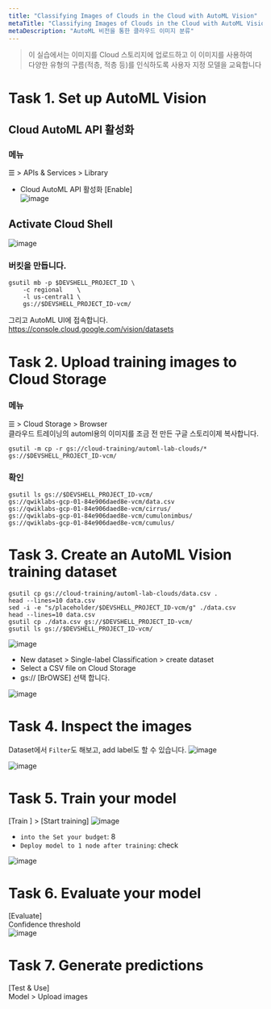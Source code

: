 ```yaml
---
title: "Classifying Images of Clouds in the Cloud with AutoML Vision"
metaTitle: "Classifying Images of Clouds in the Cloud with AutoML Vision"
metaDescription: "AutoML 비전을 통한 클라우드 이미지 분류"
---
```


> 이 실습에서는 이미지를 Cloud 스토리지에 업로드하고 이 이미지를 사용하여  
> 다양한 유형의 구름(적층, 적층 등)를 인식하도록 사용자 지정 모델을 교육합니다


# Task 1. Set up AutoML Vision
## Cloud AutoML API 활성화 
### 메뉴  
☰ > APIs & Services > Library   
* Cloud AutoML API 활성화 [Enable]   
  ![image](https://user-images.githubusercontent.com/16316626/152941848-5b72c4c1-f122-4bf5-a6a0-db01dcd9f975.png)
## Activate Cloud Shell  
![image](https://user-images.githubusercontent.com/16316626/152941901-6c07d008-9920-414d-84a9-40a5fbe2bdf8.png)

### 버킷을 만듭니다. 

```
gsutil mb -p $DEVSHELL_PROJECT_ID \
    -c regional    \
    -l us-central1 \
    gs://$DEVSHELL_PROJECT_ID-vcm/
```

그리고 AutoML UI에 접속합니다.  
https://console.cloud.google.com/vision/datasets 


# Task 2. Upload training images to Cloud Storage
### 메뉴  
☰ > Cloud Storage > Browser  
클라우드 트레이닝의 automl용의 이미지를 조금 전 만든 구글 스토리이제 복사합니다.  
``` 
gsutil -m cp -r gs://cloud-training/automl-lab-clouds/* gs://$DEVSHELL_PROJECT_ID-vcm/
```  
### 확인 
```
gsutil ls gs://$DEVSHELL_PROJECT_ID-vcm/
gs://qwiklabs-gcp-01-84e906daed8e-vcm/data.csv
gs://qwiklabs-gcp-01-84e906daed8e-vcm/cirrus/
gs://qwiklabs-gcp-01-84e906daed8e-vcm/cumulonimbus/
gs://qwiklabs-gcp-01-84e906daed8e-vcm/cumulus/
```
# Task 3. Create an AutoML Vision training dataset  
```
gsutil cp gs://cloud-training/automl-lab-clouds/data.csv .
head --lines=10 data.csv
sed -i -e "s/placeholder/$DEVSHELL_PROJECT_ID-vcm/g" ./data.csv
head --lines=10 data.csv
gsutil cp ./data.csv gs://$DEVSHELL_PROJECT_ID-vcm/
gsutil ls gs://$DEVSHELL_PROJECT_ID-vcm/
```
![image](https://user-images.githubusercontent.com/16316626/152945004-b6c24d3c-5d68-473d-a97b-c3badc93d159.png)
 * New dataset > Single-label Classification  > create dataset 
 * Select a CSV file on Cloud Storage 
 * gs:// [BrOWSE] 선택 합니다. 

![image](https://user-images.githubusercontent.com/16316626/152946577-8c7d0e7a-0fff-461e-92ed-acdd57a7f483.png)

# Task 4. Inspect the images  
Dataset에서 `Filter`도 해보고, add label도 할 수 있습니다. 
![image](https://user-images.githubusercontent.com/16316626/152947172-7418e820-f2f3-40c2-b90c-fd819da8f065.png)

![image](https://user-images.githubusercontent.com/16316626/152947152-d6d43d69-38aa-4499-88a6-7f13bfe0af59.png)

# Task 5. Train your model 
[Train ] > [Start training] 
![image](https://user-images.githubusercontent.com/16316626/152947379-18efe9a0-3d7b-4cfc-a1f6-2d4d6b2737ee.png)
* `into the Set your budget`: 8   
* `Deploy model to 1 node after training`: check  

![image](https://user-images.githubusercontent.com/16316626/152947598-b96ec77f-b568-48b8-87f6-60c1ca63e213.png)


# Task 6. Evaluate your model   
[Evaluate]  
Confidence threshold  
![image](https://user-images.githubusercontent.com/16316626/152948380-74e54c79-7f79-4def-8e23-a56d987fc8e8.png)

# Task 7. Generate predictions  
[Test & Use]  
Model  >  Upload images    




